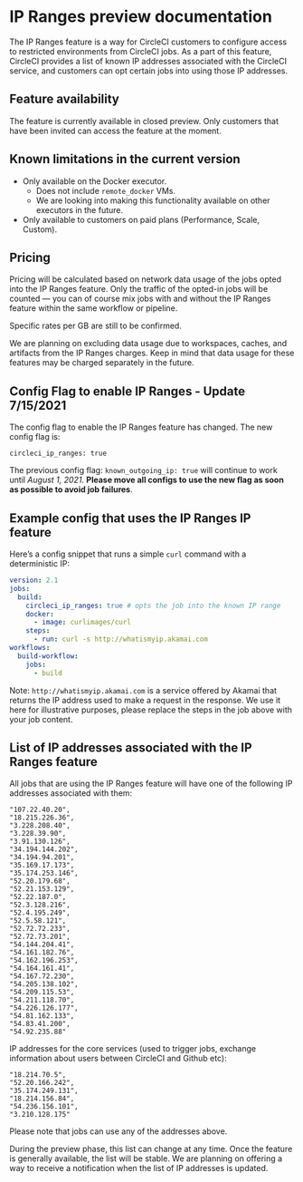 # IP Ranges preview documentation

The IP Ranges feature is a way for CircleCI customers to configure access to restricted environments from CircleCI jobs. As a part of this feature, CircleCI provides a list of known IP addresses associated with the CircleCI service, and customers can opt certain jobs into using those IP addresses.

## Feature availability

The feature is currently available in closed preview. Only customers that have been invited can access the feature at the moment.

## Known limitations in the current version

* Only available on the Docker executor.
  * Does not include `remote_docker` VMs.
  * We are looking into making this functionality available on other executors in the future.
* Only available to customers on paid plans (Performance, Scale, Custom).

## Pricing

Pricing will be calculated based on network data usage of the jobs opted into the IP Ranges feature. Only the traffic of the opted-in jobs will be counted — you can of course mix jobs with and without the IP Ranges feature within the same workflow or pipeline.

Specific rates per GB are still to be confirmed.

We are planning on excluding data usage due to workspaces, caches, and artifacts from the IP Ranges charges. Keep in mind that data usage for these features may be charged separately in the future.

## Config Flag to enable IP Ranges - Update 7/15/2021

The config flag to enable the IP Ranges feature has changed.  The new config flag is: 

```circleci_ip_ranges: true```

The previous config flag: ```known_outgoing_ip: true``` will continue to work until *August 1, 2021*.  **Please move all configs to use the new flag as soon as possible to avoid job failures**.

## Example config that uses the IP Ranges IP feature

Here’s a config snippet that runs a simple `curl` command with a deterministic IP:

```yaml
version: 2.1
jobs:
  build:
    circleci_ip_ranges: true # opts the job into the known IP range
    docker:
      - image: curlimages/curl
    steps:
      - run: curl -s http://whatismyip.akamai.com
workflows:
  build-workflow:
    jobs:
      - build
```

Note: `http://whatismyip.akamai.com` is a service offered by Akamai that returns the IP address used to make a request in the response. We use it here for illustrative purposes, please replace the steps in the job above with your job content.

## List of IP addresses associated with the IP Ranges feature

All jobs that are using the IP Ranges feature will have one of the following IP addresses associated with them:

```
"107.22.40.20",
"18.215.226.36",
"3.228.208.40",
"3.228.39.90",
"3.91.130.126",
"34.194.144.202",
"34.194.94.201",
"35.169.17.173",
"35.174.253.146",
"52.20.179.68",
"52.21.153.129",
"52.22.187.0",
"52.3.128.216",
"52.4.195.249",
"52.5.58.121",
"52.72.72.233",
"52.72.73.201",
"54.144.204.41",
"54.161.182.76",
"54.162.196.253",
"54.164.161.41",
"54.167.72.230",
"54.205.138.102",
"54.209.115.53",
"54.211.118.70",
"54.226.126.177",
"54.81.162.133",
"54.83.41.200",
"54.92.235.88"
```

IP addresses for the core services (used to trigger jobs, exchange information about users between CircleCI and Github etc):

```
"18.214.70.5",
"52.20.166.242",
"35.174.249.131",
"18.214.156.84",
"54.236.156.101",
"3.210.128.175"
```

Please note that jobs can use any of the addresses above.

During the preview phase, this list can change at any time. Once the feature is generally available, the list will be stable. We are planning on offering a way to receive a notification when the list of IP addresses is updated.
